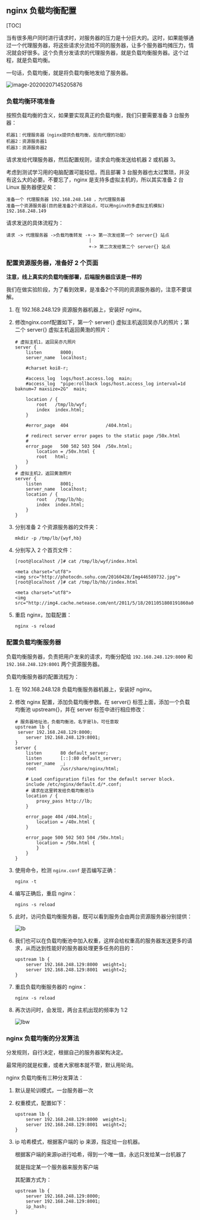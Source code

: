 ## nginx 负载均衡配置

[TOC]

当有很多用户同时进行请求时，对服务器的压力是十分巨大的。这时，如果能够通过一个代理服务器，将这些请求分流给不同的服务器，让多个服务器均摊压力，情况就会好很多。这个负责分发请求的代理服务器，就是负载均衡服务器。这个过程，就是负载均衡。

一句话，负载均衡，就是将负载均衡地发给了服务器。

![image-20200207145205876](nginx-load-balance.assets/image-20200207145205876.png)

### 负载均衡环境准备

按照负载均衡的含义，如果要实现真正的负载均衡，我们只要需要准备 3 台服务器：

```
机器1：代理服务器（nginx提供负载均衡，反向代理的功能）
机器2：资源服务器1
机器3：资源服务器2  
```

请求发给代理服务器，然后配置规则，请求会均衡发送给机器 2 或机器 3。

考虑到测试学习用的电脑配置可能较低，而且部署 3 台服务器也太过繁琐，并没有这么大的必要。不要忘了，nginx 是支持多虚拟主机的，所以其实准备 2 台 Linux 服务器便足矣：

```
准备一个 代理服务器 192.168.248.148 ，为代理服务器
准备一个资源服务器(目的是准备2个资源站点，可以用nginx的多虚拟主机模拟) 192.168.248.149
```

请求发送的具体流程为：

```
请求 -> 代理服务器 ->负载均衡转发 -+-> 第一次发给第一个 server{} 站点
                               |
                               +-> 第二次发给第二个 server{} 站点
```

### 配置资源服务器，准备好 2 个页面

**注意，线上真实的负载均衡部署，后端服务器应该是一样的**

我们在做实验阶段，为了看到效果，是准备2个不同的资源服务器的，注意不要误解。

1. 在 192.168.248.129 资源服务器机器上，安装好 nginx。

2. 修改nginx.conf配置如下，第一个 server{} 虚拟主机返回吴亦凡的照片；第二个 server{} 虚拟主机返回黄渤的照片：

   ```shell
   # 虚拟主机1，返回吴亦凡照片
   server {
       listen       8000;
       server_name  localhost;
   
       #charset koi8-r;
   
       #access_log  logs/host.access.log  main;
       #access_log  "pipe:rollback logs/host.access_log interval=1d baknum=7 maxsize=2G"  main;
   
       location / {
           root   /tmp/lb/wyf;
           index  index.html;
       }
   
       #error_page  404              /404.html;
   
       # redirect server error pages to the static page /50x.html
       #
       error_page   500 502 503 504  /50x.html;
           location = /50x.html {
           root   html;
       }
   }
   # 虚拟主机2，返回黄渤照片
   server {
       listen       8001;
       server_name  localhost;
       location / {
           root   /tmp/lb/hb;
           index  index.html;
       }
   }
   ```

3. 分别准备 2 个资源服务器的文件夹：

   ```
   mkdir -p /tmp/lb/{wyf,hb}
   ```

4. 分别写入 2 个首页文件：

   ```shell
   [root@localhost /]# cat /tmp/lb/wyf/index.html 
   
   <meta charset="utf8">
   <img src="http://photocdn.sohu.com/20160428/Img446589732.jpg">
   [root@localhost /]# cat /tmp/lb/hb//index.html 
   
   <meta charset="utf8">
   <img src="http://img4.cache.netease.com/ent/2011/5/18/2011051808191860a06.jpg">
   ```

5. 重启 nginx，加载配置：

   ```shell
   nginx -s reload
   ```

### 配置负载均衡服务器

负载均衡服务器，负责把用户发来的请求，均衡分配给 `192.168.248.129:8000` 和 `192.168.248.129:8001` 两个资源服务器。

负载均衡服务器的配置流程为：

1. 在 192.168.248.128 负载均衡服务器机器上，安装好 nginx。

2. 修改 nginx 配置，添加负载均衡参数。在 server{} 标签上面，添加一个负载均衡池 upstream{}，并在 server 标签中进行相应修改：

   ```shell
   # 服务器地址池，负载均衡池，名字是lb，可任意取
   upstream lb {
    server 192.168.248.129:8000;
       server 192.168.248.129:8001;
   }
   server {
       listen       80 default_server;
       listen       [::]:80 default_server;
       server_name  _;
       root         /usr/share/nginx/html;
   
       # Load configuration files for the default server block.
       include /etc/nginx/default.d/*.conf;
       # 请求在这里转发给负载均衡池lb
       location / {
           proxy_pass http://lb;
       }
   
       error_page 404 /404.html;
           location = /40x.html {
       }
   
       error_page 500 502 503 504 /50x.html;
           location = /50x.html {
           }
       }
   }
   ```
   
3. 使用命令，检测 `nginx.conf` 是否编写正确：

   ```shell
   nginx -t
   ```

4. 编写正确后，重启 nginx：

   ```shell
   ngins -s reload
   ```

5. 此时，访问负载均衡服务器，既可以看到服务会由两台资源服务器分别提供：

   ![lb](nginx-load-balance.assets/lb.gif)

6. 我们也可以在负载均衡池中加入权重，这样会给权重高的服务器发送更多的请求，从而达到性能好的服务器处理更多任务的目的：

   ```shell
   upstream lb {
       server 192.168.248.129:8000  weight=1;
       server 192.168.248.129:8001  weight=2;
   }
   ```

7. 重启负载均衡服务器的 nginx：

   ```shell
   nginx -s reload
   ```

8. 再次访问时，会发现，两台主机出现的频率为 1:2

   ![lbw](nginx-load-balance.assets/lbw.gif)

### nginx 负载均衡的分发算法

分发规则，自行决定，根据自己的服务器架构决定。

最常用的就是权重，或者大家根本就不管，默认用轮询。

nginx 负载均衡有三种分发算法：

1. 默认是轮训模式，一台服务器一次

2. 权重模式，配置如下：

   ```shell
   upstream lb {
       server 192.168.248.129:8000  weight=1;
       server 192.168.248.129:8001  weight=2;
   }
   ```

3. ip 哈希模式，根据客户端的 ip 来源，指定给一台机器。

   根据客户端的来源ip进行哈希，得到一个唯一值，永远只发给某一台机器了

   就是指定某一个服务器来服务客户端

   其配置方式为：

   ```shell
   upstream lb {
       server 192.168.248.129:8000;
       server 192.168.248.129:8001;
       ip_hash;
   }
   ```

